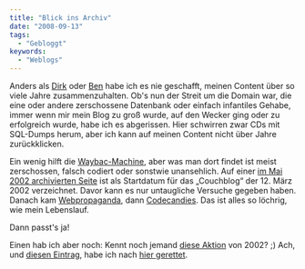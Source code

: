 ```yaml
---
title: "Blick ins Archiv"
date: "2008-09-13"
tags:
  - "Gebloggt"
keywords:
  - "Weblogs"
---
```


Anders als [Dirk](http://dirkhesse.com/ligneclaire/6-jahre) oder [Ben](http://anmutunddemut.de/2001/09/10/tilde) habe ich es nie geschafft, meinen Content über so viele Jahre zusammenzuhalten. Ob's nun der Streit um die Domain war, die eine oder andere zerschossene Datenbank oder einfach infantiles Gehabe, immer wenn mir mein Blog zu groß wurde, auf den Wecker ging oder zu erfolgreich wurde, habe ich es abgerissen. Hier schwirren zwar CDs mit SQL-Dumps herum, aber ich kann auf meinen Content nicht über Jahre zurückklicken.

Ein wenig hilft die [Waybac-Machine](http://archive.org), aber was man dort findet ist meist zerschossen, falsch codiert oder sonstwie unansehlich. Auf einer [im Mai 2002 archivierten Seite](http://web.archive.org/web/20020605162918/www.couchblog.org/logger-alt/) ist als Startdatum für das „Couchblog“ der 12. März 2002 verzeichnet. Davor kann es nur untaugliche Versuche gegeben haben. Danach kam [Webpropaganda](http://web.archive.org/web/20051201202518/www.couchblog.de/webpropaganda/), dann [Codecandies](/codecandies/2007/01/). Das ist alles so löchrig, wie mein Lebenslauf.

Dann passt's ja!

Einen hab ich aber noch: Kennt noch jemand [diese Aktion](http://web.archive.org/web/20020329115236/http://www.couchblog.org/logger/summerswap.html) von 2002? ;) Ach, und [diesen Eintrag](http://web.archive.org/web/20031013070540/www.couchblog.de/couchblog/archives/2003/05/reminds_me_of_amsterdam.php), habe ich nach [hier gerettet](http://23meteor.de/2008/09/13/reminds-me-of-amsterdam/).
